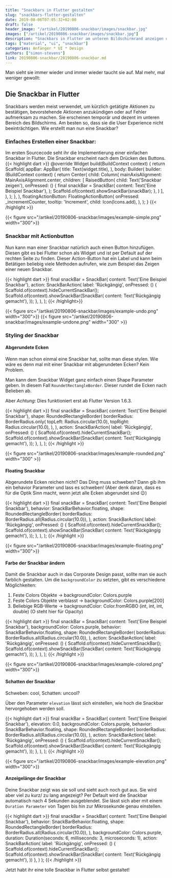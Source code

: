 ```yaml
---
title: "Snackbars in Flutter gestalten"
slug: "snackbars-flutter-gestalten" 
date: 2019-08-06T07:05:32+02:00
draft: false
header_image: "/artikel/20190806-snackbar/images/snackbar.jpg"
images: ["/artikel/20190806-snackbar/images/snackbar.jpg"]
description: "Snackbars in Flutter am unteren Bildschirmrand anzeigen und gestalten"
tags: ["material", "ui", "snackbar"]
categories: Anfänger * UI * Design
authors: ["simon-stevens"]
link: 20190806-snackbar/20190806-snackbar.md
---
```

Man sieht sie immer wieder und immer wieder taucht sie auf. Mal mehr, mal weniger gewollt:

## Die Snackbar in Flutter

Snackbars werden meist verwendet, um kürzlich getätigte Aktionen zu bestätigen, bevorstehende Aktionen anzukündigen oder auf Fehler aufmerksam zu machen. Sie erscheinen temporär und dezent im unteren Bereich des Bildschirms. Am besten so, dass sie die User Experience nicht beeinträchtigen. Wie erstellt man nun eine Snackbar?



### Einfaches Erstellen einer Snackbar:

Im ersten Sourcecode seht ihr die Implementierung einer einfachen Snackbar in Flutter. Die Snackbar erscheint nach dem Drücken des Buttons.
{{< highlight dart >}}
 @override
  Widget build(BuildContext context) {
    return Scaffold(
      appBar: AppBar(
        title: Text(widget.title),
      ),
      body: Builder(
        builder: (BuildContext context) {
          return Center(
            child: Column(
              mainAxisAlignment: MainAxisAlignment.center,
              children: <Widget>[
                RaisedButton(
                  child: Text('Snackbar zeigen'),
                  onPressed: () {
                    final snackBar = SnackBar(
                      content: Text('Eine Beispiel Snackbar'),
                    );
                    Scaffold.of(context).showSnackBar(snackBar);
                  },
                )
              ],
            ),
          );
        },
      ),
      floatingActionButton: FloatingActionButton(
        onPressed: _incrementCounter,
        tooltip: 'Increment',
        child: Icon(Icons.add),
      ),
    );
  }
{{< /highlight >}}

{{< figure src="/artikel/20190806-snackbar/images/example-simple.png" width="300">}}



### Snackbar mit Actionbutton

Nun kann man einer Snackbar natürlich auch einen Button hinzufügen. Diesen gibt es bei Flutter schon als Widget und ist per Default auf der rechten Seite zu finden. Dieser Action-Button hat ein Label und kann beim Betätigen beliebig viele Methoden aufrufen, wie zum Beispiel das Zeigen einer neuen Snackbar.




{{< highlight dart >}}
                    final snackBar = SnackBar(
                      content: Text('Eine Beispiel Snackbar'),
                      action: SnackBarAction(
                        label: 'Rückgängig',
                        onPressed: () {
                          Scaffold.of(context).hideCurrentSnackBar();
                          Scaffold.of(context).showSnackBar(SnackBar(
                            content: Text('Rückgängig gemacht'),
                          ));
                        },
                      ),
                    );
{{< /highlight>}}

{{< figure src="/artikel/20190806-snackbar/images/example-undo.png" width="300">}} {{< figure src="/artikel/20190806-snackbar/images/example-undone.png" width="300" >}}



### Styling der Snackbar

#### Abgerundete Ecken

Wenn man schon einmal eine Snackbar hat, sollte man diese stylen.
Wie wäre es denn mal mit einer Snackbar mit abgerundeten Ecken? Kein Problem.

Man kann dem Snackbar Widget ganz einfach einen Shape Parameter geben. In diesem Fall `RoundetRectangleBorder`. Dieser rundet die Ecken nach Belieben ab.

Aber *Achtung*: Dies funktioniert erst ab Flutter Version 1.6.3.

{{< highlight dart >}}
                    final snackBar = SnackBar(
                      content: Text('Eine Beispiel Snackbar'),
                      shape: RoundedRectangleBorder(
                        borderRadius: BorderRadius.only(
                          topLeft: Radius.circular(10.0),
                          topRight: Radius.circular(10.0),
                        ),
                      ),
                      action: SnackBarAction(
                        label: 'Rückgängig',
                        onPressed: () {
                          Scaffold.of(context).hideCurrentSnackBar();
                          Scaffold.of(context).showSnackBar(SnackBar(
                            content: Text('Rückgängig gemacht'),
                          ));
                        },
                      ),
                    );
{{< /highlight >}}

{{< figure src="/artikel/20190806-snackbar/images/example-rounded.png" width="300" >}}


#### Floating Snackbar


Abgerundete Ecken reichen nicht? Das Ding muss schweben? Dann gib ihm ein behavior Parameter und lass es schweben!
(Aber denk daran, dass es für die Optik Sinn macht, wenn jetzt alle Ecken abgerundet sind :wink:)


{{< highlight dart >}}
                    final snackBar = SnackBar(
                      content: Text('Eine Beispiel Snackbar'),
                      behavior: SnackBarBehavior.floating,
                      shape: RoundedRectangleBorder(
                        borderRadius: BorderRadius.all(Radius.circular(10.0)),
                      ),
                      action: SnackBarAction(
                        label: 'Rückgängig',
                        onPressed: () {
                          Scaffold.of(context).hideCurrentSnackBar();
                          Scaffold.of(context).showSnackBar(SnackBar(
                            content: Text('Rückgängig gemacht'),
                          ));
                        },
                      ),
                    );
{{< /highlight >}}

{{< figure src="/artikel/20190806-snackbar/images/example-floating.png" width="300">}}


#### Farbe der Snackbar ändern

Damit die Snackbar auch in das Corporate Design passt, sollte man sie auch farblich gestalten. Um die `backgroundColor` zu setzten, gibt es verschiedene Möglichkeiten:

1. Feste Colors Objekte           -> backgroundColor: Colors.purple
2. Feste Colors Objekte verblasst -> backgroundColor: Colors.purple[200]
3. Beliebige RGB-Werte            -> backgroundColor: Color.fromRGBO (int, int, int, double) (O steht hier für Opacity)


{{< highlight dart >}}
                    final snackBar = SnackBar(
                      content: Text('Eine Beispiel Snackbar'),
                      backgroundColor: Colors.purple,
                      behavior: SnackBarBehavior.floating,
                      shape: RoundedRectangleBorder(
                        borderRadius: BorderRadius.all(Radius.circular(10.0)),
                      ),
                      action: SnackBarAction(
                        label: 'Rückgängig',
                        onPressed: () {
                          Scaffold.of(context).hideCurrentSnackBar();
                          Scaffold.of(context).showSnackBar(SnackBar(
                            content: Text('Rückgängig gemacht'),
                          ));
                        },
                      ),
                    );
{{< /highlight >}}

{{< figure src="/artikel/20190806-snackbar/images/example-colored.png" width="300">}}

#### Schatten der Snackbar

Schweben: cool, Schatten: uncool?

Über den Parameter `elevation` lässt sich einstellen, wie hoch die Snackbar hervorgehoben werden soll.




{{< highlight dart >}}
                    final snackBar = SnackBar(
                      content: Text('Eine Beispiel Snackbar'),
                      elevation: 0.0,
                      backgroundColor: Colors.purple,
                      behavior: SnackBarBehavior.floating,
                      shape: RoundedRectangleBorder(
                        borderRadius: BorderRadius.all(Radius.circular(10.0)),
                      ),
                      action: SnackBarAction(
                        label: 'Rückgängig',
                        onPressed: () {
                          Scaffold.of(context).hideCurrentSnackBar();
                          Scaffold.of(context).showSnackBar(SnackBar(
                            content: Text('Rückgängig gemacht'),
                          ));
                        },
                      ),
                    );
{{< /highlight >}}

{{< figure src="/artikel/20190806-snackbar/images/example-elevation.png" width="300">}}

#### Anzeigelänge der Snackbar


Deine Snackbar zeigt was sie soll und sieht auch noch gut aus. Sie wird aber viel zu kurz/ zu lang angezeigt?
Per Default wird die Snackbar automatisch nach 4 Sekunden ausgeblendet. Sie lässt sich aber mit einem `Duration Parameter` von Tagen bis hin zur Mikrosekunde genau einstellen.

{{< highlight dart >}}
final snackBar = SnackBar(
      content: Text('Eine Beispiel Snackbar'),
      behavior: SnackBarBehavior.floating,
      shape: RoundedRectangleBorder(
        borderRadius: BorderRadius.all(Radius.circular(10.0)),
      ),
      backgroundColor: Colors.purple,
      duration: Duration(seconds: 6, milliseconds: 3, microseconds: 1),
      action: SnackBarAction(
        label: 'Rückgängig',
        onPressed: () {
          Scaffold.of(context).hideCurrentSnackBar();
          Scaffold.of(context).showSnackBar(SnackBar(
            content: Text('Rückgängig gemacht'),
          ))
        },
      )
    );
    {{< /highlight >}}


  Jetzt habt ihr eine tolle Snackbar in Flutter selbst gestaltet!

 